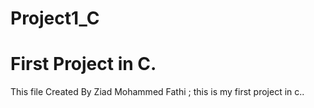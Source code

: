 # Project1_C
<h1>First Project in C.</h1> 
This file Created By Ziad Mohammed Fathi ; this is my first project in c..
